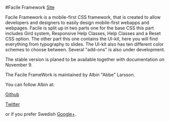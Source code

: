 #Facile Framework
[Site](http://abbe98.github.io/Facile-Framework/)

Facile Framework is a mobile-first CSS framework, that is created to allow developers and designers to easily design mobile-first webapps and webpages. Facile is split up in two parts one for the base CSS this part includes Gird system, Responsive Help Classes, Help Classes and a Reset CSS option. The other part this one contains the UI-kit, here you will find everything from typography to slides. The UI-kit also has ten different color schemes to choose between. Several "add-ons" is also under development.

The stable version is planed to be available together with documentation on November 9.

The Facile FrameWork is maintained by Albin "Abbe" Larsson.

You can follow Albin at:

[Github](https://github.com/Abbe98)

[Twitter](https://twitter.com/AlbinPCLarsson)

or if you prefer Swedish [Google+](https://plus.google.com/117416771865902932932/posts).
